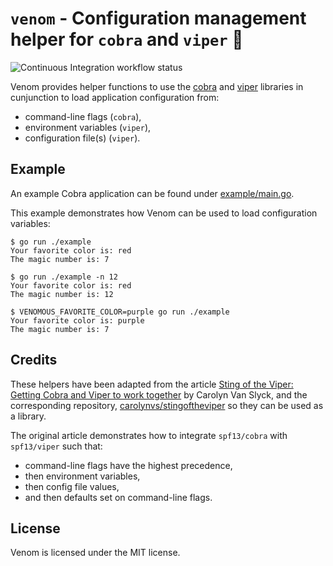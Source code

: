 # `venom` - Configuration management helper for `cobra` and `viper` 🐍
<img src="https://github.com/virtualtam/venom/actions/workflows/ci.yaml/badge.svg?branch=main" alt="Continuous Integration workflow status">

Venom provides helper functions to use the [cobra](https://github.com/spf13/cobra)
and [viper](https://github.com/spf13/viper) libraries in cunjunction to load
application configuration from:

- command-line flags (`cobra`),
- environment variables (`viper`),
- configuration file(s) (`viper`).

## Example
An example Cobra application can be found under [example/main.go](./example/main.go).

This example demonstrates how Venom can be used to load configuration variables:

```shell
$ go run ./example
Your favorite color is: red
The magic number is: 7

$ go run ./example -n 12
Your favorite color is: red
The magic number is: 12

$ VENOMOUS_FAVORITE_COLOR=purple go run ./example
Your favorite color is: purple
The magic number is: 7
```

## Credits
These helpers have been adapted from the article
[Sting of the Viper: Getting Cobra and Viper to work together](https://carolynvanslyck.com/blog/2020/08/sting-of-the-viper/)
by Carolyn Van Slyck,
and the corresponding repository, [carolynvs/stingoftheviper](https://github.com/carolynvs/stingoftheviper)
so they can be used as a library.

The original article demonstrates how to integrate `spf13/cobra` with `spf13/viper` such that:

- command-line flags have the highest precedence,
- then environment variables,
- then config file values,
- and then defaults set on command-line flags.

## License
Venom is licensed under the MIT license.

